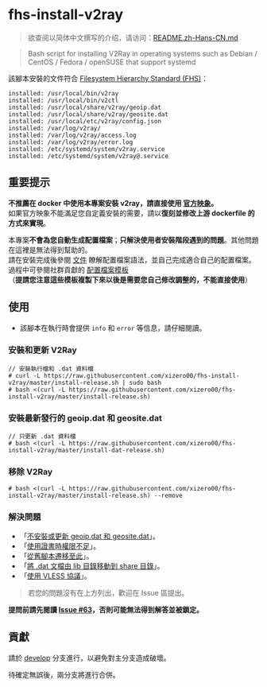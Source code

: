 # fhs-install-v2ray

> 欲查阅以简体中文撰写的介绍，请访问：[README.zh-Hans-CN.md](README.zh-Hans-CN.md)

> Bash script for installing V2Ray in operating systems such as Debian / CentOS / Fedora / openSUSE that support systemd

該腳本安裝的文件符合 [Filesystem Hierarchy Standard (FHS)](https://en.wikipedia.org/wiki/Filesystem_Hierarchy_Standard)：

```
installed: /usr/local/bin/v2ray
installed: /usr/local/bin/v2ctl
installed: /usr/local/share/v2ray/geoip.dat
installed: /usr/local/share/v2ray/geosite.dat
installed: /usr/local/etc/v2ray/config.json
installed: /var/log/v2ray/
installed: /var/log/v2ray/access.log
installed: /var/log/v2ray/error.log
installed: /etc/systemd/system/v2ray.service
installed: /etc/systemd/system/v2ray@.service
```

## 重要提示

**不推薦在 docker 中使用本專案安裝 v2ray，請直接使用 [官方映象](https://github.com/v2fly/docker)。**  
如果官方映象不能滿足您自定義安裝的需要，請以**復刻並修改上游 dockerfile 的方式來實現**。  

本專案**不會為您自動生成配置檔案**；**只解決使用者安裝階段遇到的問題**。其他問題在這裡是無法得到幫助的。  
請在安裝完成後參閱 [文件](https://www.v2fly.org/) 瞭解配置檔案語法，並自己完成適合自己的配置檔案。過程中可參閱社群貢獻的 [配置檔案模板](https://github.com/v2fly/v2ray-examples)  
（**提請您注意這些模板複製下來以後是需要您自己修改調整的，不能直接使用**）

## 使用

* 該腳本在執行時會提供 `info` 和 `error` 等信息，請仔細閱讀。

### 安裝和更新 V2Ray

```
// 安裝執行檔和 .dat 資料檔
# curl -L https://raw.githubusercontent.com/xizero00/fhs-install-v2ray/master/install-release.sh | sudo bash 
# bash <(curl -L https://raw.githubusercontent.com/xizero00/fhs-install-v2ray/master/install-release.sh)
```

### 安裝最新發行的 geoip.dat 和 geosite.dat

```
// 只更新 .dat 資料檔
# bash <(curl -L https://raw.githubusercontent.com/xizero00/fhs-install-v2ray/master/install-dat-release.sh)
```

### 移除 V2Ray

```
# bash <(curl -L https://raw.githubusercontent.com/xizero00/fhs-install-v2ray/master/install-release.sh) --remove
```

### 解決問題

* 「[不安裝或更新 geoip.dat 和 geosite.dat](https://github.com/v2fly/fhs-install-v2ray/wiki/Do-not-install-or-update-geoip.dat-and-geosite.dat)」。
* 「[使用證書時權限不足](https://github.com/v2fly/fhs-install-v2ray/wiki/Insufficient-permissions-when-using-certificates)」。
* 「[從舊腳本遷移至此](https://github.com/v2fly/fhs-install-v2ray/wiki/Migrate-from-the-old-script-to-this)」。
* 「[將 .dat 文檔由 lib 目錄移動到 share 目錄](https://github.com/v2fly/fhs-install-v2ray/wiki/Move-.dat-files-from-lib-directory-to-share-directory)」。
* 「[使用 VLESS 協議](https://github.com/v2fly/fhs-install-v2ray/wiki/To-use-the-VLESS-protocol)」。

> 若您的問題沒有在上方列出，歡迎在 Issue 區提出。

**提問前請先閱讀 [Issue #63](https://github.com/v2fly/fhs-install-v2ray/issues/63)，否則可能無法得到解答並被鎖定。**

## 貢獻

請於 [develop](https://github.com/v2fly/fhs-install-v2ray/tree/develop) 分支進行，以避免對主分支造成破壞。

待確定無誤後，兩分支將進行合併。
